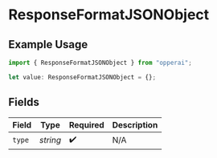 # ResponseFormatJSONObject

## Example Usage

```typescript
import { ResponseFormatJSONObject } from "opperai";

let value: ResponseFormatJSONObject = {};
```

## Fields

| Field              | Type               | Required           | Description        |
| ------------------ | ------------------ | ------------------ | ------------------ |
| `type`             | *string*           | :heavy_check_mark: | N/A                |